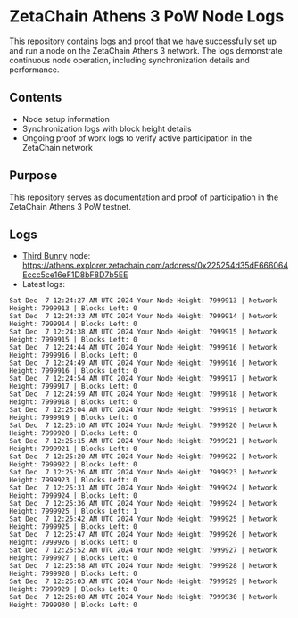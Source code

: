 # ZetaChain Athens 3 PoW Node Logs
This repository contains logs and proof that we have successfully set up and run a node on the ZetaChain Athens 3 network. The logs demonstrate continuous node operation, including synchronization details and performance.

## Contents
- Node setup information
- Synchronization logs with block height details
- Ongoing proof of work logs to verify active participation in the ZetaChain network

## Purpose
This repository serves as documentation and proof of participation in the ZetaChain Athens 3 PoW testnet.

## Logs

- [Third Bunny](https://thirdbunny.xyz/) node: https://athens.explorer.zetachain.com/address/0x225254d35dE666064Eccc5ce16eF1D8bF8D7b5EE
- Latest logs:
```
Sat Dec  7 12:24:27 AM UTC 2024 Your Node Height: 7999913 | Network Height: 7999913 | Blocks Left: 0
Sat Dec  7 12:24:33 AM UTC 2024 Your Node Height: 7999914 | Network Height: 7999914 | Blocks Left: 0
Sat Dec  7 12:24:38 AM UTC 2024 Your Node Height: 7999915 | Network Height: 7999915 | Blocks Left: 0
Sat Dec  7 12:24:44 AM UTC 2024 Your Node Height: 7999916 | Network Height: 7999916 | Blocks Left: 0
Sat Dec  7 12:24:49 AM UTC 2024 Your Node Height: 7999916 | Network Height: 7999916 | Blocks Left: 0
Sat Dec  7 12:24:54 AM UTC 2024 Your Node Height: 7999917 | Network Height: 7999917 | Blocks Left: 0
Sat Dec  7 12:24:59 AM UTC 2024 Your Node Height: 7999918 | Network Height: 7999918 | Blocks Left: 0
Sat Dec  7 12:25:04 AM UTC 2024 Your Node Height: 7999919 | Network Height: 7999919 | Blocks Left: 0
Sat Dec  7 12:25:10 AM UTC 2024 Your Node Height: 7999920 | Network Height: 7999920 | Blocks Left: 0
Sat Dec  7 12:25:15 AM UTC 2024 Your Node Height: 7999921 | Network Height: 7999921 | Blocks Left: 0
Sat Dec  7 12:25:20 AM UTC 2024 Your Node Height: 7999922 | Network Height: 7999922 | Blocks Left: 0
Sat Dec  7 12:25:26 AM UTC 2024 Your Node Height: 7999923 | Network Height: 7999923 | Blocks Left: 0
Sat Dec  7 12:25:31 AM UTC 2024 Your Node Height: 7999924 | Network Height: 7999924 | Blocks Left: 0
Sat Dec  7 12:25:36 AM UTC 2024 Your Node Height: 7999924 | Network Height: 7999925 | Blocks Left: 1
Sat Dec  7 12:25:42 AM UTC 2024 Your Node Height: 7999925 | Network Height: 7999925 | Blocks Left: 0
Sat Dec  7 12:25:47 AM UTC 2024 Your Node Height: 7999926 | Network Height: 7999926 | Blocks Left: 0
Sat Dec  7 12:25:52 AM UTC 2024 Your Node Height: 7999927 | Network Height: 7999927 | Blocks Left: 0
Sat Dec  7 12:25:58 AM UTC 2024 Your Node Height: 7999928 | Network Height: 7999928 | Blocks Left: 0
Sat Dec  7 12:26:03 AM UTC 2024 Your Node Height: 7999929 | Network Height: 7999929 | Blocks Left: 0
Sat Dec  7 12:26:08 AM UTC 2024 Your Node Height: 7999930 | Network Height: 7999930 | Blocks Left: 0
```
